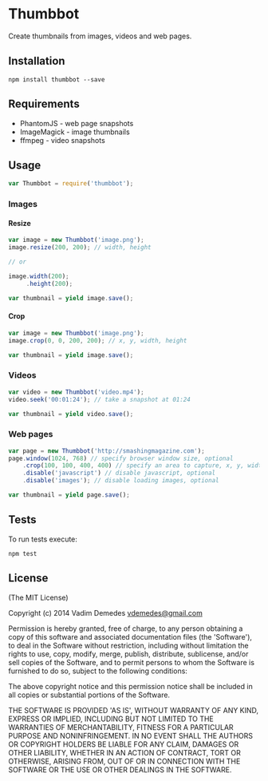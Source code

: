 # Thumbbot

Create thumbnails from images, videos and web pages.

## Installation

```npm install thumbbot --save```

## Requirements

- PhantomJS - web page snapshots
- ImageMagick - image thumbnails
- ffmpeg - video snapshots

## Usage

```javascript
var Thumbbot = require('thumbbot');
```

### Images

#### Resize

```javascript
var image = new Thumbbot('image.png');
image.resize(200, 200); // width, height

// or

image.width(200);
     .height(200);

var thumbnail = yield image.save();
```

#### Crop

```javascript
var image = new Thumbbot('image.png');
image.crop(0, 0, 200, 200); // x, y, width, height

var thumbnail = yield image.save();
```
	
### Videos

```javascript
var video = new Thumbbot('video.mp4');
video.seek('00:01:24'); // take a snapshot at 01:24

var thumbnail = yield video.save();
```

### Web pages

```javascript
var page = new Thumbbot('http://smashingmagazine.com');
page.window(1024, 768) // specify browser window size, optional
    .crop(100, 100, 400, 400) // specify an area to capture, x, y, width & height, optional
    .disable('javascript') // disable javascript, optional
    .disable('images'); // disable loading images, optional

var thumbnail = yield page.save();
```

## Tests

To run tests execute:

```npm test```

## License

(The MIT License)

Copyright (c) 2014 Vadim Demedes <vdemedes@gmail.com>

Permission is hereby granted, free of charge, to any person obtaining a copy of this software and associated documentation files (the 'Software'), to deal in the Software without restriction, including without limitation the rights to use, copy, modify, merge, publish, distribute, sublicense, and/or sell copies of the Software, and to permit persons to whom the Software is furnished to do so, subject to the following conditions:

The above copyright notice and this permission notice shall be included in all copies or substantial portions of the Software.

THE SOFTWARE IS PROVIDED 'AS IS', WITHOUT WARRANTY OF ANY KIND, EXPRESS OR IMPLIED, INCLUDING BUT NOT LIMITED TO THE WARRANTIES OF MERCHANTABILITY, FITNESS FOR A PARTICULAR PURPOSE AND NONINFRINGEMENT. IN NO EVENT SHALL THE AUTHORS OR COPYRIGHT HOLDERS BE LIABLE FOR ANY CLAIM, DAMAGES OR OTHER LIABILITY, WHETHER IN AN ACTION OF CONTRACT, TORT OR OTHERWISE, ARISING FROM, OUT OF OR IN CONNECTION WITH THE SOFTWARE OR THE USE OR OTHER DEALINGS IN THE SOFTWARE.